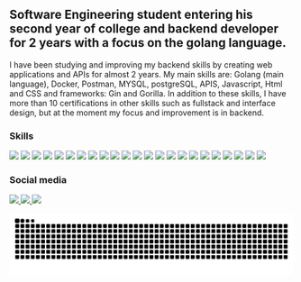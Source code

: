 ## Software Engineering student entering his second year of college and backend developer for 2 years with a focus on the golang language.
I have been studying and improving my backend skills by creating web applications and APIs for almost 2 years.
My main skills are: Golang (main language), Docker, Postman, MYSQL, postgreSQL, APIS, Javascript, Html and CSS and frameworks: Gin and Gorilla. In addition to these skills, I have more than 10 certifications in other skills such as fullstack and interface design, but at the moment my focus and improvement is in backend.


<div display="flex">
  <h3>Skills</h3>
<p><img style="height:32px" src="https://cdn.jsdelivr.net/gh/devicons/devicon/icons/css3/css3-original.svg"/>
<img  style="height:32px" src="https://cdn.jsdelivr.net/gh/devicons/devicon/icons/figma/figma-original.svg" />
<img  style="height:32px" src="https://cdn.jsdelivr.net/gh/devicons/devicon/icons/git/git-original.svg" />
<img  style="height:32px" src="https://cdn.jsdelivr.net/gh/devicons/devicon/icons/graphql/graphql-plain.svg" />
<img  style="height:32px" src="https://cdn.jsdelivr.net/gh/devicons/devicon/icons/html5/html5-original.svg" />
<img  style="height:32px" src="https://cdn.jsdelivr.net/gh/devicons/devicon/icons/javascript/javascript-original.svg" />   
<img  style="height:32px" src="https://cdn.jsdelivr.net/gh/devicons/devicon/icons/jquery/jquery-original.svg" />
<img style="height:32px" src="https://cdn.jsdelivr.net/gh/devicons/devicon/icons/nextjs/nextjs-original.svg" />
<img style="height:32px" src="https://cdn.jsdelivr.net/gh/devicons/devicon/icons/npm/npm-original-wordmark.svg" />
<img style="height:32px" src="https://cdn.jsdelivr.net/gh/devicons/devicon/icons/nodejs/nodejs-original.svg" />
<img style="height:32px" src="https://cdn.jsdelivr.net/gh/devicons/devicon/icons/react/react-original.svg" />
<img style="height:32px" src="https://cdn.jsdelivr.net/gh/devicons/devicon/icons/redux/redux-original.svg" />
<img style="height:32px" src="https://cdn.jsdelivr.net/gh/devicons/devicon/icons/sass/sass-original.svg" />        
<img style="height:32px" src="https://cdn.jsdelivr.net/gh/devicons/devicon/icons/webpack/webpack-original.svg" />
<img style="height:32px" src="https://cdn.jsdelivr.net/gh/devicons/devicon/icons/yarn/yarn-original.svg" />
<img style="height:32px" src="https://cdn.jsdelivr.net/gh/devicons/devicon/icons/typescript/typescript-original.svg" />
<img style="height:32px" src="https://cdn.jsdelivr.net/gh/devicons/devicon/icons/wordpress/wordpress-original.svg" />
<img style="height:32px" src="https://cdn.jsdelivr.net/gh/devicons/devicon/icons/bash/bash-original.svg" />
<img style="height:32px" src="https://cdn.jsdelivr.net/gh/devicons/devicon/icons/bootstrap/bootstrap-original-wordmark.svg" />
<img style="height:32px" src="https://cdn.jsdelivr.net/gh/devicons/devicon/icons/go/go-original-wordmark.svg" />
<img style="height:32px" src="https://cdn.jsdelivr.net/gh/devicons/devicon/icons/mysql/mysql-plain-wordmark.svg" />
<img style="height:32px" src="https://cdn.jsdelivr.net/gh/devicons/devicon/icons/tailwindcss/tailwindcss-original-wordmark.svg" />
<img style="height:32px" src="https://cdn.jsdelivr.net/gh/devicons/devicon/icons/vuejs/vuejs-original-wordmark.svg" /></p>
                  
</div>
  <div>
    <h3>Social media</h3>
  <a href="https://www.linkedin.com/in/naiara-c-41919b1b5/"> <img src="https://img.shields.io/badge/LinkedIn-0077B5?style=for-the-badge&logo=linkedin&logoColor=white"/>
  <a href="https://www.instagram.com/ncmodesto"> <img src="https://img.shields.io/badge/Instagram-E4405F?style=for-the-badge&logo=instagram&logoColor=white"/>
  <a href="https://dribbble.com/naiara3"> <img src="https://img.shields.io/badge/Dribbble-EA4C89?style=for-the-badge&logo=dribbble&logoColor=white"/>    
    </div>
    
![Snake animation](https://github.com/SraReaper/SraReaper/blob/main/github-contribution-grid-snake.svg)
